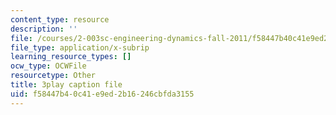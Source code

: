 ```yaml
---
content_type: resource
description: ''
file: /courses/2-003sc-engineering-dynamics-fall-2011/f58447b40c41e9ed2b16246cbfda3155_osyKjTQuwlk.srt
file_type: application/x-subrip
learning_resource_types: []
ocw_type: OCWFile
resourcetype: Other
title: 3play caption file
uid: f58447b4-0c41-e9ed-2b16-246cbfda3155
---
```

